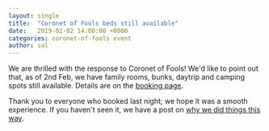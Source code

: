 ```yaml
---
layout: single
title:  "Coronet of Fools beds still available"
date:   2019-02-02 14:00:00 +0000
categories: coronet-of-fools event
author: sal
---
```

We are thrilled with the response to Coronet of Fools! We'd like to point out that, as of 2nd Feb, we have family rooms, bunks, daytrip and camping spots still available. Details are on the [booking page](/events/2019/coronet/registration).

Thank you to everyone who booked last night; we hope it was a smooth experience. If you haven't seen it, we have a post on [why we did things this way](/mdposts/2019-01-30-coronet-why-this-way).